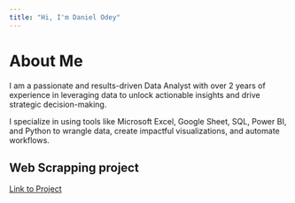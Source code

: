 ```yaml
---
title: "Hi, I'm Daniel Odey"
---
```


# About Me
I am a passionate and results-driven Data Analyst with over 2 years of experience in leveraging data to unlock actionable insights and drive strategic decision-making.

I specialize in using tools like Microsoft Excel, Google Sheet, SQL, Power BI, and Python to wrangle data, create impactful visualizations, and automate workflows.


## Web Scrapping project
[Link to Project](https://github.com/danielodey/player-data-scrapper)
